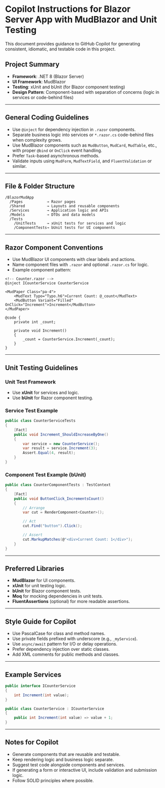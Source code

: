 # Copilot Instructions for Blazor Server App with MudBlazor and Unit Testing

This document provides guidance to GitHub Copilot for generating consistent, idiomatic, and testable code in this project.

## Project Summary

- **Framework**: .NET 8 (Blazor Server)
- **UI Framework**: MudBlazor
- **Testing**: xUnit and bUnit (for Blazor component testing)
- **Design Pattern**: Component-based with separation of concerns (logic in services or code-behind files)

---

## General Coding Guidelines

- Use `@inject` for dependency injection in `.razor` components.
- Separate business logic into services or `*.razor.cs` code-behind files when complexity grows.
- Use MudBlazor components such as `MudButton`, `MudCard`, `MudTable`, etc., with proper `@bind` or `OnClick` event handling.
- Prefer `Task`-based asynchronous methods.
- Validate inputs using `MudForm`, `MudTextField`, and `FluentValidation` or similar.

---

## File & Folder Structure

```
/BlazorMudApp
  /Pages           → Razor pages
  /Shared          → Layouts and reusable components
  /Services        → Application logic and APIs
  /Models          → DTOs and data models
  /Tests
    /UnitTests     → xUnit tests for services and logic
    /ComponentTests→ bUnit tests for UI components
```

---

## Razor Component Conventions

- Use MudBlazor UI components with clear labels and actions.
- Name component files with `.razor` and optional `.razor.cs` for logic.
- Example component pattern:

```razor
<!-- Counter.razor -->
@inject ICounterService CounterService

<MudPaper Class="pa-4">
    <MudText Typo="Typo.h6">Current Count: @_count</MudText>
    <MudButton Variant="Filled" OnClick="Increment">Increment</MudButton>
</MudPaper>

@code {
    private int _count;

    private void Increment()
    {
        _count = CounterService.Increment(_count);
    }
}
```

---

## Unit Testing Guidelines

### Unit Test Framework

- Use **xUnit** for services and logic.
- Use **bUnit** for Razor component testing.

### Service Test Example

```csharp
public class CounterServiceTests
{
    [Fact]
    public void Increment_ShouldIncreaseByOne()
    {
        var service = new CounterService();
        var result = service.Increment(3);
        Assert.Equal(4, result);
    }
}
```

### Component Test Example (bUnit)

```csharp
public class CounterComponentTests : TestContext
{
    [Fact]
    public void ButtonClick_IncrementsCount()
    {
        // Arrange
        var cut = RenderComponent<Counter>();

        // Act
        cut.Find("button").Click();

        // Assert
        cut.MarkupMatches(@"<div>Current Count: 1</div>");
    }
}
```

---

## Preferred Libraries

- **MudBlazor** for UI components.
- **xUnit** for unit testing logic.
- **bUnit** for Blazor component tests.
- **Moq** for mocking dependencies in unit tests.
- **FluentAssertions** (optional) for more readable assertions.

---

## Style Guide for Copilot

- Use PascalCase for class and method names.
- Use private fields prefixed with underscore (e.g., `_myService`).
- Use `async/await` pattern for I/O or delay operations.
- Prefer dependency injection over static classes.
- Add XML comments for public methods and classes.

---

## Example Services

```csharp
public interface ICounterService
{
    int Increment(int value);
}

public class CounterService : ICounterService
{
    public int Increment(int value) => value + 1;
}
```

---

## Notes for Copilot

- Generate components that are reusable and testable.
- Keep rendering logic and business logic separate.
- Suggest test code alongside components and services.
- If generating a form or interactive UI, include validation and submission logic.
- Follow SOLID principles where possible.
